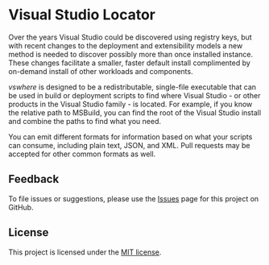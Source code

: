 Visual Studio Locator
=====================

Over the years Visual Studio could be discovered using registry keys, but with recent changes to the deployment and extensibility models a new method is needed to discover possibly more than once installed instance. These changes facilitate a smaller, faster default install complimented by on-demand install of other workloads and components.

_vswhere_ is designed to be a redistributable, single-file executable that can be used in build or deployment scripts to find where Visual Studio - or other products in the Visual Studio family - is located. For example, if you know the relative path to MSBuild, you can find the root of the Visual Studio install and combine the paths to find what you need.

You can emit different formats for information based on what your scripts can consume, including plain text, JSON, and XML. Pull requests may be accepted for other common formats as well.

## Feedback

To file issues or suggestions, please use the [Issues](https://github.com/Microsoft/vswhere/issues) page for this project on GitHub.

## License

This project is licensed under the [MIT license](LICENSE.txt).
